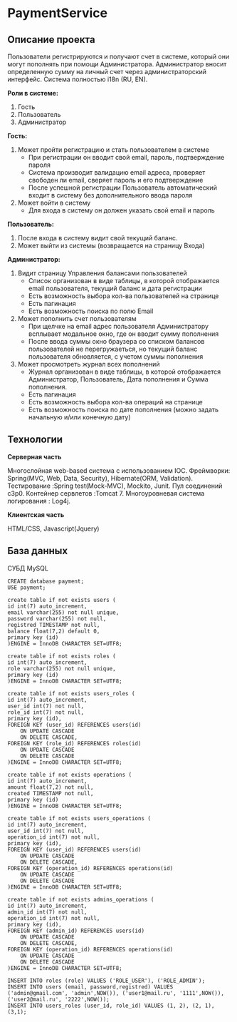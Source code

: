 PaymentService
==============
Описание проекта
----------------

Пользователи регистрируются и получают счет в системе, который они могут пополнять при помощи Администратора. Администратор вносит определенную сумму на личный счет через администраторский интерфейс. Система полностью i18n (RU, EN).

**Роли в системе:**

1.	Гость
2.	Пользователь
3.	Администратор

**Гость:**

1.	Может пройти регистрацию и стать пользователем в системе
	*	При регистрации он вводит свой email, пароль, подтверждение пароля
	*	Система производит валидацию email адреса, проверяет свободен ли email, сверяет пароль и его подтверждение
	*	После успешной регистрации Пользователь автоматический входит в систему без дополнительного ввода пароля
2.	Может войти в систему 
	*	Для входа в систему он должен указать свой email и пароль 

**Пользователь:**

1.	После входа в систему видит свой текущий баланс.
2.	Может выйти из системы (возвращается на страницу Входа)

**Администратор:**

1.	Видит страницу Управления балансами пользователей 
	*	Список организован в виде таблицы, в которой отображается email пользователя, текущий баланс и дата регистрации
	*	Есть возможность выбора кол-ва пользователей на странице
	*	Есть пагинация
	*	Есть возможность поиска по полю Email
2.	Может пополнить счет пользователям
	*	При щелчке на email адрес пользователя Администратору всплывает модальное окно, где он вводит сумму пополнения
	*	После ввода суммы окно браузера со списком балансов пользователей не перегружаеться, но текущий баланс 		 	пользователя обновляется, с учетом суммы пополнения
3.	Может просмотреть журнал всех пополнений
	*	Журнал организован в виде таблицы, в которой отображается Администратор, Пользователь, Дата пополнения и Сумма пополнения.
	*	Есть пагинация
	*	Есть возможность выбора кол-ва операций на странице
	*	Есть возможность поиска по дате пополнения (можно задать начальную и/или конечную дату)

Технологии
----------

**Серверная часть**

Многослойная web-based система с использованием IOC. Фреймворки: Spring(MVC, Web, Data, Security), Hibernate(ORM, Validation). Тестирование :Spring test(Mock-MVC), Mockito, Junit. Пул соединений c3p0. Контейнер сервлетов :Tomcat 7. Многоуровневая система логирования : Log4j.

**Клиентская часть**

HTML/CSS, Javascript(Jquery)

База данных
-----------

СУБД MySQL

```
CREATE database payment;
USE payment;

create table if not exists users (
id int(7) auto_increment,
email varchar(255) not null unique,
password varchar(255) not null,
registred TIMESTAMP not null,
balance float(7,2) default 0,
primary key (id)
)ENGINE = InnoDB CHARACTER SET=UTF8;

create table if not exists roles (
id int(7) auto_increment,
role varchar(255) not null unique,
primary key (id)
)ENGINE = InnoDB CHARACTER SET=UTF8;

create table if not exists users_roles (
id int(7) auto_increment,
user_id int(7) not null,
role_id int(7) not null,
primary key (id),
FOREIGN KEY (user_id) REFERENCES users(id)
	ON UPDATE CASCADE
    ON DELETE CASCADE,
FOREIGN KEY (role_id) REFERENCES roles(id)
	ON UPDATE CASCADE
	ON DELETE CASCADE
)ENGINE = InnoDB CHARACTER SET=UTF8;

create table if not exists operations (
id int(7) auto_increment,
amount float(7,2) not null,
created TIMESTAMP not null,
primary key (id)
)ENGINE = InnoDB CHARACTER SET=UTF8;

create table if not exists users_operations (
id int(7) auto_increment,
user_id int(7) not null,
operation_id int(7) not null,
primary key (id),
FOREIGN KEY (user_id) REFERENCES users(id)
	ON UPDATE CASCADE
    ON DELETE CASCADE,
FOREIGN KEY (operation_id) REFERENCES operations(id)
	ON UPDATE CASCADE
	ON DELETE CASCADE
)ENGINE = InnoDB CHARACTER SET=UTF8;

create table if not exists admins_operations (
id int(7) auto_increment,
admin_id int(7) not null,
operation_id int(7) not null,
primary key (id),
FOREIGN KEY (admin_id) REFERENCES users(id)
	ON UPDATE CASCADE
    ON DELETE CASCADE,
FOREIGN KEY (operation_id) REFERENCES operations(id)
	ON UPDATE CASCADE
	ON DELETE CASCADE
)ENGINE = InnoDB CHARACTER SET=UTF8;

INSERT INTO roles (role) VALUES ('ROLE_USER'), ('ROLE_ADMIN');  
INSERT INTO users (email, password,registred) VALUES ('admin@gmail.com', 'admin',NOW()), ('user1@mail.ru', '1111',NOW()), ('user2@mail.ru', '2222',NOW());  
INSERT INTO users_roles (user_id, role_id) VALUES (1, 2), (2, 1), (3,1);  
```
